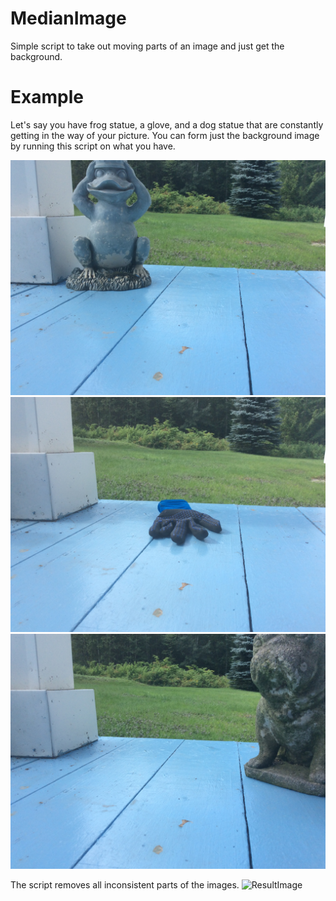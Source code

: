 # MedianImage
Simple script to take out moving parts of an image and just get the background.

# Example
Let's say you have frog statue, a glove, and a dog statue that are constantly getting in
the way of your picture. You can form just the background image by running this script on what you have.

![Image1](https://github.com/mattBoros/MedianImage/blob/master/test_images/IMG-3398.JPG?raw=true)
![Image2](https://github.com/mattBoros/MedianImage/blob/master/test_images/IMG-3400.JPG?raw=true)
![Image3](https://github.com/mattBoros/MedianImage/blob/master/test_images/IMG-3399.JPG?raw=true)

The script removes all inconsistent parts of the images.
![ResultImage](https://github.com/mattBoros/MedianImage/blob/master/out.png?raw=true)


